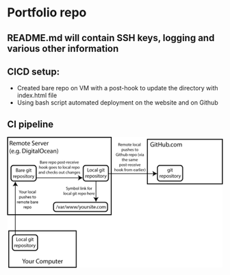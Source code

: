 # Portfolio repo

## README.md will contain SSH keys, logging and various other information

## CICD setup:
* Created bare repo on VM with a post-hook to update the directory with index.html file
* Using bash script automated deployment on the website and on Github

## CI pipeline
![pipeline diagram](media/pipeline.png) 